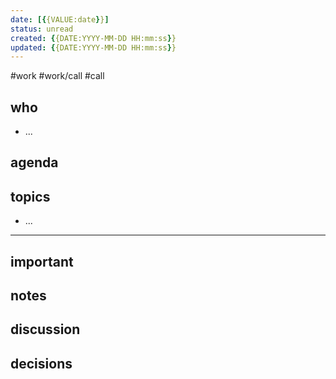 ```yaml
---
date: [{{VALUE:date}}]
status: unread
created: {{DATE:YYYY-MM-DD HH:mm:ss}}
updated: {{DATE:YYYY-MM-DD HH:mm:ss}}
---
```

#work #work/call #call

## who
- ...

## agenda


## topics
- ...

---

## important

## notes

## discussion

## decisions


